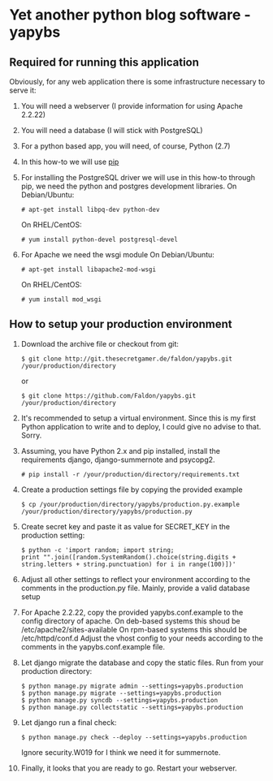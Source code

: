 Yet another python blog software - yapybs
========================================
Required for running this application
-------------------------------------
Obviously, for any web application there is some infrastructure necessary to serve it:

1.  You will need a webserver (I provide information for using Apache 2.2.22)
2.  You will need a database (I will stick with PostgreSQL)
3.  For a python based app, you will need, of course, Python (2.7)
4.  In this how-to we will use [pip](https://pypi.python.org/pypi/pip)
5.  For installing the PostgreSQL driver we will use in this how-to through pip, we need the python and postgres 
    development libraries.
    On Debian/Ubuntu:
        
        # apt-get install libpq-dev python-dev
    On RHEL/CentOS:
        
        # yum install python-devel postgresql-devel
6.  For Apache we need the wsgi module
    On Debian/Ubuntu:
        
        # apt-get install libapache2-mod-wsgi
    On RHEL/CentOS:
        
        # yum install mod_wsgi
        
How to setup your production environment
----------------------------------------
1.  Download the archive file or checkout from git:

        $ git clone http://git.thesecretgamer.de/faldon/yapybs.git /your/production/directory
    or
        
        $ git clone https://github.com/Faldon/yapybs.git /your/production/directory
2.  It's recommended to setup a virtual environment. Since this is my first Python application to write and to deploy,
    I could give no advise to that. Sorry.
3.  Assuming, you have Python 2.x and pip installed, install the requirements django, django-summernote and psycopg2.
        
        # pip install -r /your/production/directory/requirements.txt
4.  Create a production settings file by copying the provided example
        
        $ cp /your/production/directory/yapybs/production.py.example /your/production/directory/yapybs/production.py
5.  Create secret key and paste it as value for SECRET_KEY in the production setting:
        
        $ python -c 'import random; import string; 
        print "".join([random.SystemRandom().choice(string.digits + string.letters + string.punctuation) for i in range(100)])'
6.  Adjust all other settings to reflect your environment according to the comments in the production.py file.
    Mainly, provide a valid database setup
7.  For Apache 2.2.22, copy the provided yapybs.conf.example to the config directory of apache.
    On deb-based systems this shoud be /etc/apache2/sites-available
    On rpm-based systems this should be /etc/httpd/conf.d
    Adjust the vhost config to your needs according to the comments in the yapybs.conf.example file.
8.  Let django migrate the database and copy the static files. Run from your production directory:
        
        $ python manage.py migrate admin --settings=yapybs.production
        $ python manage.py migrate --settings=yapybs.production
        $ python manage.py syncdb --settings=yapybs.production
        $ python manage.py collectstatic --settings=yapybs.production
9.  Let django run a final check:
        
        $ python manage.py check --deploy --settings=yapybs.production
    Ignore security.W019 for I think we need it for summernote.
10. Finally, it looks that you are ready to go. Restart your webserver.